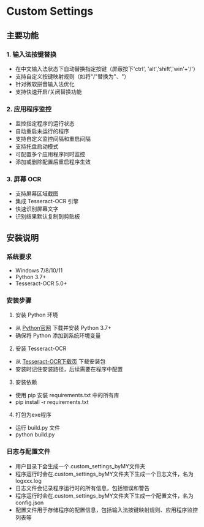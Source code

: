 # Custom Settings

## 主要功能

### 1. 输入法按键替换
- 在中文输入法状态下自动替换指定按键（屏蔽按下'ctrl', 'alt','shift','win'+'/'）
- 支持自定义按键映射规则（如将"/"替换为"、"）
- 针对微软拼音输入法优化
- 支持快速开启/关闭替换功能

### 2. 应用程序监控
- 监控指定程序的运行状态
- 自动重启未运行的程序
- 支持自定义监控间隔和重启间隔
- 支持托盘启动模式
- 可配置多个应用程序同时监控
- 添加或删除配置后重启程序生效

### 3. 屏幕 OCR
- 支持屏幕区域截图
- 集成 Tesseract-OCR 引擎
- 快速识别屏幕文字
- 识别结果默认复制到剪贴板

## 安装说明

### 系统要求
- Windows 7/8/10/11
- Python 3.7+
- Tesseract-OCR 5.0+

### 安装步骤

1. 安装 Python 环境
- 从 [Python官网](https://www.python.org/downloads/) 下载并安装 Python 3.7+
- 确保将 Python 添加到系统环境变量

2. 安装 Tesseract-OCR
- 从 [Tesseract-OCR下载页](https://github.com/UB-Mannheim/tesseract/wiki) 下载安装包
- 安装时记住安装路径，后续需要在程序中配置

3. 安装依赖
- 使用 pip 安装 requirements.txt 中的所有库
- pip install -r requirements.txt

4. 打包为exe程序
- 运行 build.py 文件
- python build.py

### 日志与配置文件
- 用户目录下会生成一个.custom_settings_byMY文件夹
- 程序运行时会在.custom_settings_byMY文件夹下生成一个日志文件，名为 logxxx.log
- 日志文件会记录程序运行时的所有信息，包括错误和警告
- 程序运行时会在.custom_settings_byMY文件夹下生成一个配置文件，名为 config.json
- 配置文件用于存储程序的配置信息，包括输入法按键映射规则、应用程序监控列表等